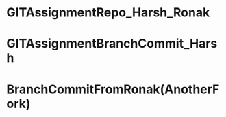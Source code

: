 # GITAssignmentRepo_Harsh_Ronak
# GITAssignmentBranchCommit_Harsh
# BranchCommitFromRonak(AnotherFork)
